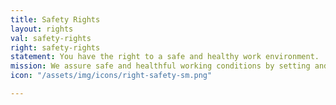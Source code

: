 ```yaml
---
title: Safety Rights
layout: rights
val: safety-rights
right: safety-rights
statement: You have the right to a safe and healthy work environment.
mission: We assure safe and healthful working conditions by setting and enforcing standards, and by providing training, outreach, education, and assistance.
icon: "/assets/img/icons/right-safety-sm.png"

---
```


